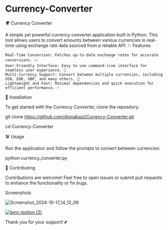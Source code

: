 # Currency-Converter
🌍 Currency Converter

A simple yet powerful currency converter application built in Python. This tool allows users to convert amounts between various currencies in real-time using exchange rate data sourced from a reliable API.
✨ Features

    Real-Time Conversion: Fetches up-to-date exchange rates for accurate conversions. 📈
    User-Friendly Interface: Easy to use command-line interface for seamless user experience. 🎉
    Multi-Currency Support: Convert between multiple currencies, including USD, EUR, GBP, and many others. 💱
    Lightweight and Fast: Minimal dependencies and quick execution for efficient performance. ⚡

🚀 Installation

To get started with the Currency Converter, clone the repository:

git clone https://github.com/dionabazi/Currency-Converter.git

cd Currency-Converter

🛠️ Usage

Run the application and follow the prompts to convert between currencies:

python currency_converter.py

🤝 Contributing

Contributions are welcome! Feel free to open issues or submit pull requests to enhance the functionality or fix bugs.

Screenshots

![Screenshot_2024-10-17_14_12_09](https://github.com/user-attachments/assets/3d1d9d33-f625-4f44-824d-3fd6c7ed0250)


[![bmc-button (2)](https://github.com/user-attachments/assets/8a994d82-5bf8-480e-9e64-728d5aba2e14)](https://ko-fi.com/dionabazi)

Thank you for your support! 💕
